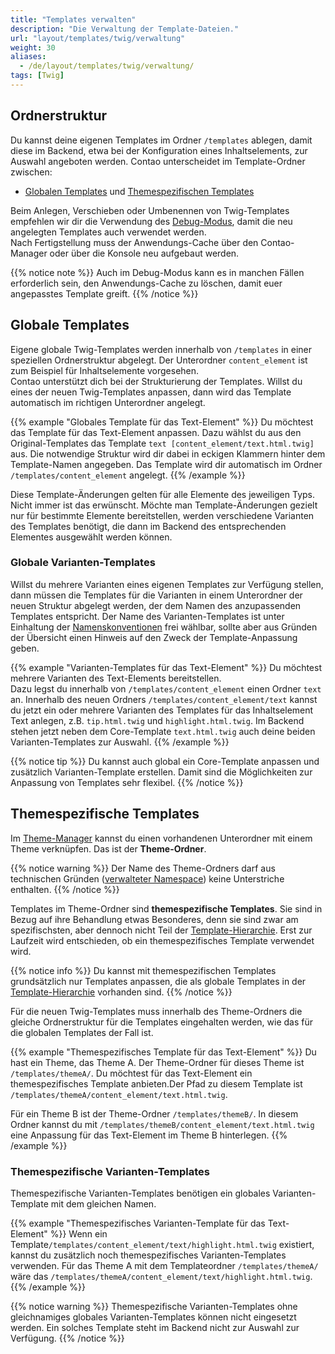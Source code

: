 ```yaml
---
title: "Templates verwalten"
description: "Die Verwaltung der Template-Dateien."
url: "layout/templates/twig/verwaltung"
weight: 30
aliases:
  - /de/layout/templates/twig/verwaltung/
tags: [Twig]
---
```


## Ordnerstruktur

Du kannst deine eigenen Templates im Ordner `/templates` ablegen, damit diese im Backend, etwa bei der Konfiguration
eines Inhaltselements, zur Auswahl angeboten werden. Contao unterscheidet im Template-Ordner zwischen:

* [Globalen Templates](#globale-templates) und [Themespezifischen Templates](#themespezifische-templates)

Beim Anlegen, Verschieben oder Umbenennen von Twig-Templates empfehlen wir dir die Verwendung des
[Debug-Modus](/de/system/debug-modus/#contao-4-8-und-hoeher), damit die neu angelegten Templates auch verwendet werden.  
Nach Fertigstellung muss der Anwendungs-Cache über den Contao-Manager oder über die Konsole neu aufgebaut werden.

{{% notice note %}}
Auch im Debug-Modus kann es in manchen Fällen erforderlich sein, den Anwendungs-Cache zu löschen, damit euer
angepasstes Template greift.
{{% /notice %}}


## Globale Templates

Eigene globale Twig-Templates werden innerhalb von `/templates` in einer speziellen Ordnerstruktur abgelegt. Der
Unterordner `content_element` ist zum Beispiel für Inhaltselemente vorgesehen.  
Contao unterstützt dich bei der Strukturierung der Templates. Willst du eines der neuen Twig-Templates anpassen, dann
wird das Template automatisch im richtigen Unterordner angelegt.

{{% example "Globales Template für das Text-Element" %}}
Du möchtest das Template für das Text-Element anpassen. Dazu wählst du aus den Original-Templates das Template
`text [content_element/text.html.twig]` aus. Die notwendige Struktur wird dir dabei in eckigen Klammern hinter dem
Template-Namen angegeben. Das Template wird dir automatisch im Ordner `/templates/content_element` angelegt.
{{% /example %}}

Diese Template-Änderungen gelten für alle Elemente des jeweiligen Typs. Nicht immer ist das erwünscht. Möchte man
Template-Änderungen gezielt nur für bestimmte Elemente bereitstellen, werden verschiedene Varianten des Templates
benötigt, die dann im Backend des entsprechenden Elementes ausgewählt werden können.


### Globale Varianten-Templates

Willst du mehrere Varianten eines eigenen Templates zur Verfügung stellen, dann müssen die Templates für die Varianten
in einem Unterordner der neuen Struktur abgelegt werden, der dem Namen des anzupassenden Templates entspricht. Der Name
des Varianten-Templates ist unter Einhaltung der
[Namenskonventionen](https://docs.contao.org/dev/framework/templates/creating-templates/#naming-convention) frei
wählbar, sollte aber aus Gründen der Übersicht einen Hinweis auf den Zweck der Template-Anpassung geben.

{{% example "Varianten-Templates für das Text-Element" %}}
Du möchtest mehrere Varianten des Text-Elements bereitstellen.  
Dazu legst du innerhalb von `/templates/content_element` einen Ordner `text` an. Innerhalb des neuen Ordners
`/templates/content_element/text` kannst du jetzt ein oder mehrere Varianten des Templates für das Inhaltselement Text
anlegen, z.B. `tip.html.twig` und `highlight.html.twig`. Im Backend stehen jetzt neben dem Core-Template
`text.html.twig` auch deine beiden Varianten-Templates zur Auswahl.
{{% /example %}}

{{% notice tip %}}
Du kannst auch global ein Core-Template anpassen und zusätzlich Varianten-Template erstellen. Damit sind die
Möglichkeiten zur Anpassung von Templates sehr flexibel.
{{% /notice %}}


## Themespezifische Templates

Im [Theme-Manager](../../../theme-manager/themes-verwalten) kannst du einen vorhandenen Unterordner mit einem Theme
verknüpfen. Das ist der **Theme-Ordner**.

{{% notice warning %}}
Der Name des Theme-Ordners darf aus technischen
Gründen ([verwalteter Namespace](https://docs.contao.org/dev/framework/templates/architecture/#managed-namespace)) keine
Unterstriche enthalten.
{{% /notice %}}

Templates im Theme-Ordner sind **themespezifische Templates**. Sie sind in Bezug
auf ihre Behandlung etwas Besonderes, denn sie sind zwar am spezifischsten, aber dennoch nicht Teil der
[Template-Hierarchie](../wiederverwendung/#templatehierarchie). Erst zur Laufzeit wird entschieden, ob ein
themespezifisches Template verwendet wird.

{{% notice info %}}
Du kannst mit themespezifischen Templates grundsätzlich nur Templates anpassen, die als globale Templates in der
[Template-Hierarchie](../wiederverwendung/#templatehierarchie) vorhanden sind.
{{% /notice %}}

Für die neuen Twig-Templates muss innerhalb des Theme-Ordners die gleiche Ordnerstruktur für die Templates eingehalten
werden, wie das für die globalen Templates der Fall ist.

{{% example "Themespezifisches Template für das Text-Element" %}}
Du hast ein Theme, das Theme A. Der Theme-Ordner für dieses Theme ist `/templates/themeA/`. Du möchtest für das
Text-Element ein themespezifisches Template anbieten.Der Pfad zu diesem Template ist
`/templates/themeA/content_element/text.html.twig`.

Für ein Theme B ist der Theme-Ordner `/templates/themeB/`. In diesem Ordner kannst du mit
`/templates/themeB/content_element/text.html.twig` eine Anpassung für das Text-Element im Theme B hinterlegen.
{{% /example %}}


### Themespezifische Varianten-Templates

Themespezifische Varianten-Templates benötigen ein globales Varianten-Template mit dem gleichen Namen.

{{% example "Themespezifisches Varianten-Template für das Text-Element" %}}
Wenn ein Template`/templates/content_element/text/highlight.html.twig` existiert, kannst du zusätzlich
noch themespezifisches Varianten-Templates verwenden. Für das Theme A mit dem Templateordner
`/templates/themeA/` wäre das `/templates/themeA/content_element/text/highlight.html.twig`.
{{% /example %}}

{{% notice warning %}}
Themespezifische Varianten-Templates ohne gleichnamiges globales Varianten-Templates können nicht eingesetzt werden.
Ein solches Template steht im Backend nicht zur Auswahl zur Verfügung.
{{% /notice %}}
